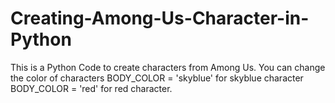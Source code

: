 # Creating-Among-Us-Character-in-Python
This is a Python Code to create characters from Among Us. You can change the color of characters  BODY_COLOR = 'skyblue' for skyblue character BODY_COLOR = 'red' for red character.
